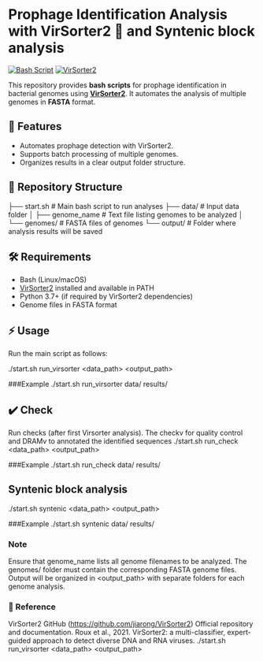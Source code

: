 # Prophage Identification Analysis with VirSorter2 🦠 and Syntenic block analysis 

[![Bash Script](https://img.shields.io/badge/bash-script-blue?logo=gnu-bash)](https://www.gnu.org/software/bash/)
[![VirSorter2](https://img.shields.io/badge/VirSorter2-ready-success)](https://github.com/jiarong/VirSorter2)

This repository provides **bash scripts** for prophage identification in bacterial genomes using **[VirSorter2](https://github.com/jiarong/VirSorter2)**. It automates the analysis of multiple genomes in **FASTA** format.

## 🚀 Features

- Automates prophage detection with VirSorter2.
- Supports batch processing of multiple genomes.
- Organizes results in a clear output folder structure.

## 📂 Repository Structure

├── start.sh # Main bash script to run analyses
├── data/ # Input data folder
│ ├── genome_name # Text file listing genomes to be analyzed
│ └── genomes/ # FASTA files of genomes
└── output/ # Folder where analysis results will be saved


## 🛠 Requirements

- Bash (Linux/macOS)
- [VirSorter2](https://github.com/jiarong/VirSorter2) installed and available in PATH
- Python 3.7+ (if required by VirSorter2 dependencies)
- Genome files in FASTA format


## ⚡ Usage
Run the main script as follows:

./start.sh run_virsorter <data_path> <output_path>

###Example 
./start.sh run_virsorter data/ results/

## ✔️ Check
Run checks (after first Virsorter analysis). The checkv for quality control and DRAMv to annotated the identified sequences
./start.sh run_check <data_path> <output_path> 

###Example 
./start.sh run_check data/ results/

## Syntenic block analysis

./start.sh syntenic <data_path> <output_path> 

###Example 
./start.sh syntenic data/ results/

### Note
Ensure that genome_name lists all genome filenames to be analyzed.
The genomes/ folder must contain the corresponding FASTA genome files.
Output will be organized in <output_path> with separate folders for each genome analysis.

### 🔗 Reference 
VirSorter2 GitHub (https://github.com/jiarong/VirSorter2) Official repository and documentation.
Roux et al., 2021. VirSorter2: a multi-classifier, expert-guided approach to detect diverse DNA and RNA viruses.
./start.sh run_virsorter <data_path> <output_path>

